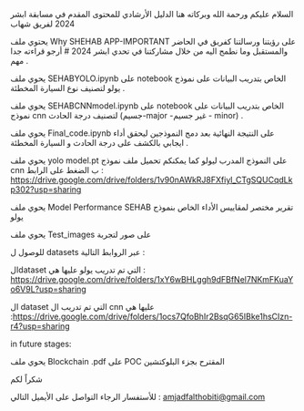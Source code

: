 السلام عليكم ورحمة الله وبركاته 
هنا الدليل الأرشادي للمحتوى المقدم في مسابقة ابشر 2024 لفريق شهاب

يحتوي ملف Why SHEHAB APP-IMPORTANT على رؤيتنا ورسالتنا كفريق في الحاضر والمستقبل وما نطمح اليه من خلال مشاركتنا في تحدي ابشر 2024 # أرجو قراءته جدا مهم .

يحوي ملف SEHABYOLO.ipynb على notebook الخاص بتدريب البيانات على نموذج يولو لتصنيف نوع السيارة المخطئة .

يحوي ملف SEHABCNNmodel.ipynb على notebook الخاص بتدريب البيانات على نموذج cnn لتصنيف درجة الحادث (جسيم-major -غير جسيم - minor) .

يحوي ملف Final_code.ipynb على النتيجة النهائية بعد دمج النموذجين ليحقق أداء ايجابي بالكشف على درجة الحادث و السيارة المخطئة .

يحوي ملف yolo model.pt على النموذج المدرب ليولو كما يمكنكم تحميل ملف نموذج cnn ب الضغط على الرابط : https://drive.google.com/drive/folders/1v90nAWkRJ8FXfiyl_CTgSQUCqdLkp302?usp=sharing

يحوي ملف Model Performance SEHAB تقرير مختصر لمقاييس الأداء الخاص بنموذج يولو


يحوي ملف Test_images على صور لتجربة 

للوصول ل datasets  عبر الروابط التالية :

الdataset التي تم تدريب يولو عليها هي : https://drive.google.com/drive/folders/1xY6wBHLggh9dFBfNel7NKmFKuaYo6V9L?usp=sharing

ال dataset التي تم تدريب ال cnn  عليها هي :https://drive.google.com/drive/folders/1ocs7QfoBhIr2BsqG65IBke1hsCIzn-r4?usp=sharing





in future stages: 



يحوي ملف Blockchain .pdf على POC  المقترح بجزء البلوكتشين 

شكراً لكم 


للأستفسار الرجاء التواصل على الأيميل التالي : amjadfalthobiti@gmail.com

